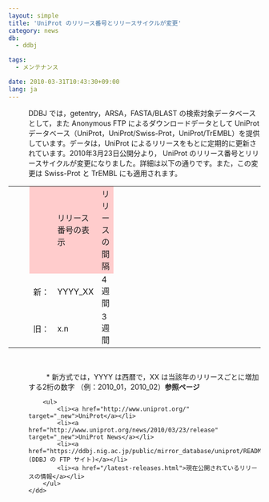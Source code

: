 ```yaml
---
layout: simple
title: 'UniProt のリリース番号とリリースサイクルが変更'
category: news
db:
  - ddbj

tags:
  - メンテナンス

date: 2010-03-31T10:43:30+09:00
lang: ja
---
```


<dl>
    <dd>DDBJ では，getentry，ARSA，FASTA/BLAST の検索対象データベースとして，また Anonymous FTP によるダウンロードデータとして UniProt データベース（UniProt，UniProt/Swiss-Prot，UniProt/TrEMBL）を提供しています。データは，UniProt によるリリースをもとに定期的に更新されています。2010年3月23日公開分より， UniProt のリリース番号とリリースサイクルが変更になりました。詳細は以下の通りです。また，この変更は Swiss-Prot と TrEMBL にも適用されます。</dd>
</dl>

<table>
    <tbody>
        <tr>
            <td>      </td>
            <td bgcolor="#ffcccc">　　</td>
            <td bgcolor="#ffcccc">リリース番号の表示</td>
            <td bgcolor="#ffcccc">リリースの間隔</td>
            <td>    　　　</td>
            <td>    　　　</td>
            <td>    　　　</td>
            <td>    　　　</td>
        </tr>
        <tr>
            <td>      </td>
            <td>新：</td>
            <td>YYYY_XX</td>
            <td>4週間</td>
        </tr>
        <tr>
            <td>      </td>
            <td>旧：</td>
            <td>x.n</td>
            <td>3週間</td>
        </tr>
    </tbody>
</table> 

<dl>
    <dd>  　　* 新方式では，YYYY は西暦で，XX は当該年のリリースごとに増加する2桁の数字 （例：2010_01，2010_02）<strong>参照ページ</strong>

        <ul>
            <li><a href="http://www.uniprot.org/" target="_new">UniProt</a></li>
            <li><a href="http://www.uniprot.org/news/2010/03/23/release" target="_new">UniProt News</a></li>
            <li><a href="https://ddbj.nig.ac.jp/public/mirror_database/uniprot/README.reldate">README.reldate (DDBJ の FTP サイト)</a></li>
            <li><a href="/latest-releases.html">現在公開されているリリースの情報</a></li>
        </ul>
    </dd>
</dl>

